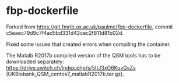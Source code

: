 # fbp-dockerfile

Forked from https://git.fmrib.ox.ac.uk/paulmc/fbp-dockerfile, commit c5eaec79d9c7f4ad5bd331d42cec2f811d81b02d.

Fixed some issues that created errors when compiling the container.

The Matalb R2017b compiled version of the QSM tools has to be downloaded separately: https://drive.switch.ch/index.php/s/5ItJ3xO6KuvGsZs (UKBiobank_QSM_centos7_matlabR2017b.tar.gz).
